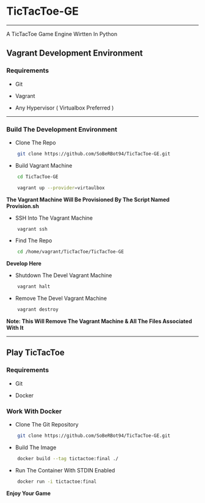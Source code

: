 # TicTacToe-GE
---
A TicTacToe Game Engine Wirtten In Python

## Vagrant Development Environment

### Requirements

* Git

* Vagrant

* Any Hypervisor ( Virtualbox Preferred )

---
### Build The Development Environment

* Clone The Repo

```bash
	git clone https://github.com/SoBeRBot94/TicTacToe-GE.git
```

* Build Vagrant Machine

```bash
	cd TicTacToe-GE

	vagrant up --provider=virtaulbox
```

**The Vagrant Machine Will Be Provisioned By The Script Named Provision.sh**

* SSH Into The Vagrant Machine

```bash
	vagrant ssh
```

* Find The Repo

```bash
	cd /home/vagrant/TicTacToe/TicTacToe-GE
```

**Develop Here**

* Shutdown The Devel Vagrant Machine

```bash
	vagrant halt
```

* Remove The Devel Vagrant Machine

```bash
	vagrant destroy
```

**Note: This Will Remove The Vagrant Machine & All The Files Associated With It**

---

## Play TicTacToe

### Requirements

* Git

* Docker

### Work With Docker

* Clone The Git Repository

```bash
	git clone https://github.com/SoBeRBot94/TicTacToe-GE.git
```

* Build The Image

```bash
	docker build --tag tictactoe:final ./
```

* Run The Container With STDIN Enabled

```bash
	docker run -i tictactoe:final
```

**Enjoy Your Game**
